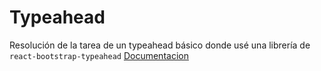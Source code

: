 # Typeahead

Resolución de la tarea de un typeahead básico donde usé una librería de `react-bootstrap-typeahead` [Documentacion](https://github.com/ericgio/react-bootstrap-typeahead/blob/999f64451bed319030ca76e4f6304ecb237e9534/docs/API.md)
